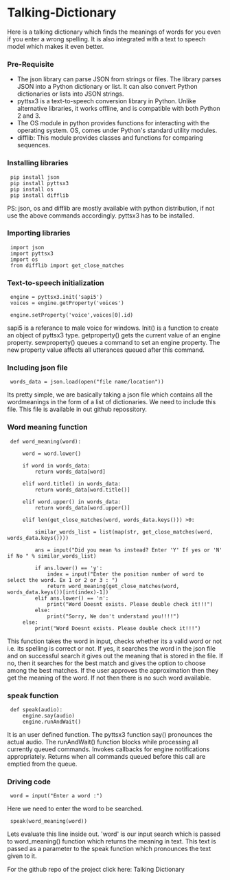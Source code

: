 # Talking-Dictionary
Here is a talking dictionary which finds the meanings of words for you even if you enter a wrong spelling. It is also integrated with a text to speech model which makes it even better.

### Pre-Requisite
- The json library can parse JSON from strings or files. The library parses JSON into a Python dictionary or list. 
It can also convert Python dictionaries or lists into JSON strings.
- pyttsx3 is a text-to-speech conversion library in Python. Unlike alternative libraries, it works offline, and is compatible with both Python 2 and 3.
- The OS module in python provides functions for interacting with the operating system. OS, comes under Python's standard utility modules.
- difflib: This module provides classes and functions for comparing sequences.

### Installing libraries
     pip install json
     pip install pyttsx3
     pip install os
     pip install difflib

PS: json, os and difflib are mostly available with python distribution, if not use the above commands accordingly. pyttsx3 has to be installed.

### Importing libraries
     import json
     import pyttsx3
     import os
     from difflib import get_close_matches

### Text-to-speech initialization
     engine = pyttsx3.init('sapi5')
     voices = engine.getProperty('voices')

     engine.setProperty('voice',voices[0].id)
     
sapi5 is a referance to male voice for windows. Init() is a function to create an object
of pyttsx3 type.
getproperty() gets the current value of an engine property.
sewproperty() queues a command to set an engine property. The new property value affects all utterances
queued after this command.

### Including json file 
     words_data = json.load(open("file name/location"))
     
Its pretty simple, we are basically taking a json file which contains all the wordmeanings in the form of a list of dictionaries. 
We need to include this file. This file is available in out github repossitory.

### Word meaning function
     def word_meaning(word):
      
         word = word.lower()

         if word in words_data:
             return words_data[word]
      
         elif word.title() in words_data:
             return words_data[word.title()]
      
         elif word.upper() in words_data:
             return words_data[word.upper()]
      
         elif len(get_close_matches(word, words_data.keys())) >0:
      
             similar_words_list = list(map(str, get_close_matches(word, words_data.keys())))
    
             ans = input("Did you mean %s instead? Enter 'Y' If yes or 'N' if No " % similar_words_list)
        
             if ans.lower() == 'y':
                 index = input("Enter the position number of word to select the word. Ex 1 or 2 or 3 : ")
                 return word_meaning(get_close_matches(word, words_data.keys())[int(index)-1])
             elif ans.lower() == 'n':
                 print("Word Doesnt exists. Please double check it!!!")
             else:
                 print("Sorry, We don't understand you!!!!")
         else:
             print("Word Doesnt exists. Please double check it!!!")
             
This function takes the word in input, checks whether its a valid word or not i.e. its spelling is correct or not. If yes, it searches the 
word in the json file and on successful search it gives out the meaning that is stored in the file. If no, then it searches for the best match 
and gives the option to choose among the best matches. If the user approves the approximation then they get the meaning of the word. If not
then there is no such word available.

### speak function
     def speak(audio):
         engine.say(audio)
         engine.runAndWait()
         
It is an user defined function. The pyttsx3 function say() pronounces the actual audio.
The runAndWait() function blocks while processing all currently queued commands.
Invokes callbacks for engine notifications appropriately.
Returns when all commands queued before this call are emptied from the queue.

### Driving code
     word = input("Enter a word :")
     
Here we need to enter the word to be searched.

     speak(word_meaning(word))
     
Lets evaluate this line inside out. 'word' is our input search which is passed to word_meaning() function which 
returns the meaning in text. This text is passed as a parameter to the speak function which pronounces the text given to it.

For the github repo of the project click here: <a herf="https://github.com/Py-geeks/Talking-Dictionary">Talking Dictionary</a> 
